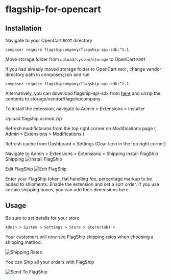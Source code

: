 # flagship-for-opencart
## Installation
Navigate to your OpenCart `ROOT` directory
````
composer require flagshipcompany/flagship-api-sdk:^1.1
````
Move storage folder from `upload/system/storage` to OpenCart `ROOT`

If you had already moved storage folder to OpenCart `ROOT`, change vendor directory path in composer.json and run 
````
composer require flagshipcompany/flagship-api-sdk:^1.1
````

Alternatively, you can download flagship-api-sdk from [here](https://github.com/flagshipcompany/flagship-api-sdk) and unzip the contents to storage/vendor/flagshipcompany

To install the extension, navigate to Admin > Extensions > Installer

Upload flagship.ocmod.zip

Refresh modifictaions from the top right corner on Modifications page ( Admin > Extensions > Modifications )

Refresh cache from Dashboard > Settings (Gear icon in the top right corner)

Navigate to Admin > Extensions > Extensions > Shipping
Install FlagShip Shipping
![Install FlagShip](https://github.com/flagshipcompany/flagship-for-opencart/blob/master/screenshots/installFlagShip.jpg)

Edit FlagShip
![Edit FlagShip](https://github.com/flagshipcompany/flagship-for-opencart/blob/master/screenshots/editFlagShip.jpg)

Enter your FlagShip token, flat handling fee, percentage markup to be added to shipments.
Enable the extension and set a sort order.
If you use certain shipping boxes, you can add their dimensions here.

## Usage
Be sure to set details for your store.

`Admin > System > Settings > Store > Store(tab) > `

Your customers will now see FlagShip shipping rates when choosing a shipping method.


![Shipping Rates](https://github.com/flagshipcompany/flagship-for-opencart/blob/master/screenshots/shippingRates.jpg)

You can Ship all your orders with FlagShip

![Send To FlagShip](https://github.com/flagshipcompany/flagship-for-opencart/blob/master/screenshots/sendToFlagShip.jpg)

